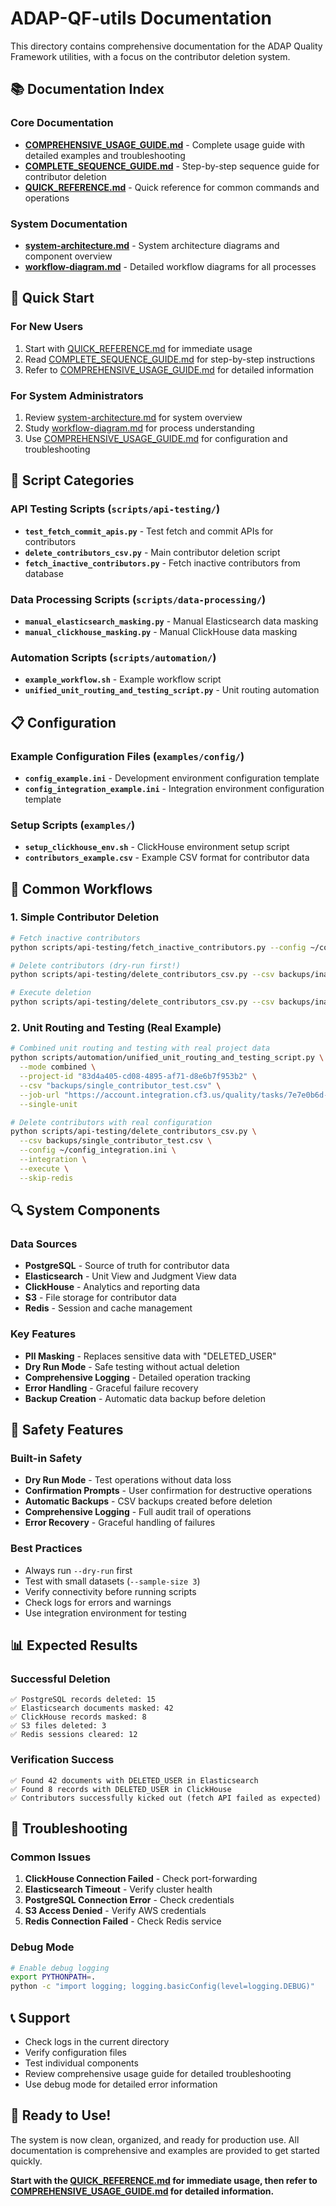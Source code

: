# ADAP-QF-utils Documentation

This directory contains comprehensive documentation for the ADAP Quality Framework utilities, with a focus on the contributor deletion system.

## 📚 Documentation Index

### Core Documentation
- **[COMPREHENSIVE_USAGE_GUIDE.md](COMPREHENSIVE_USAGE_GUIDE.md)** - Complete usage guide with detailed examples and troubleshooting
- **[COMPLETE_SEQUENCE_GUIDE.md](COMPLETE_SEQUENCE_GUIDE.md)** - Step-by-step sequence guide for contributor deletion
- **[QUICK_REFERENCE.md](QUICK_REFERENCE.md)** - Quick reference for common commands and operations

### System Documentation
- **[system-architecture.md](system-architecture.md)** - System architecture diagrams and component overview
- **[workflow-diagram.md](workflow-diagram.md)** - Detailed workflow diagrams for all processes

## 🎯 Quick Start

### For New Users
1. Start with [QUICK_REFERENCE.md](QUICK_REFERENCE.md) for immediate usage
2. Read [COMPLETE_SEQUENCE_GUIDE.md](COMPLETE_SEQUENCE_GUIDE.md) for step-by-step instructions
3. Refer to [COMPREHENSIVE_USAGE_GUIDE.md](COMPREHENSIVE_USAGE_GUIDE.md) for detailed information

### For System Administrators
1. Review [system-architecture.md](system-architecture.md) for system overview
2. Study [workflow-diagram.md](workflow-diagram.md) for process understanding
3. Use [COMPREHENSIVE_USAGE_GUIDE.md](COMPREHENSIVE_USAGE_GUIDE.md) for configuration and troubleshooting

## 🔧 Script Categories

### API Testing Scripts (`scripts/api-testing/`)
- **`test_fetch_commit_apis.py`** - Test fetch and commit APIs for contributors
- **`delete_contributors_csv.py`** - Main contributor deletion script
- **`fetch_inactive_contributors.py`** - Fetch inactive contributors from database

### Data Processing Scripts (`scripts/data-processing/`)
- **`manual_elasticsearch_masking.py`** - Manual Elasticsearch data masking
- **`manual_clickhouse_masking.py`** - Manual ClickHouse data masking

### Automation Scripts (`scripts/automation/`)
- **`example_workflow.sh`** - Example workflow script
- **`unified_unit_routing_and_testing_script.py`** - Unit routing automation

## 📋 Configuration

### Example Configuration Files (`examples/config/`)
- **`config_example.ini`** - Development environment configuration template
- **`config_integration_example.ini`** - Integration environment configuration template

### Setup Scripts (`examples/`)
- **`setup_clickhouse_env.sh`** - ClickHouse environment setup script
- **`contributors_example.csv`** - Example CSV format for contributor data

## 🚀 Common Workflows

### 1. Simple Contributor Deletion
```bash
# Fetch inactive contributors
python scripts/api-testing/fetch_inactive_contributors.py --config ~/config_integration.ini --integration --execute

# Delete contributors (dry-run first!)
python scripts/api-testing/delete_contributors_csv.py --csv backups/inactive_contributors_*.csv --config ~/config_integration.ini --integration --dry-run

# Execute deletion
python scripts/api-testing/delete_contributors_csv.py --csv backups/inactive_contributors_*.csv --config ~/config_integration.ini --integration --execute
```

### 2. Unit Routing and Testing (Real Example)
```bash
# Combined unit routing and testing with real project data
python scripts/automation/unified_unit_routing_and_testing_script.py \
  --mode combined \
  --project-id "83d4a405-cd08-4895-af71-d8e6b7f953b2" \
  --csv "backups/single_contributor_test.csv" \
  --job-url "https://account.integration.cf3.us/quality/tasks/7e7e0b6d-c0ba-47e3-86a3-fd5e1b5dd468?secret=jFJFscUqSotzavqU7dIk8tk16kXgC7mtnoB8B8mXGFfCZU" \
  --single-unit

# Delete contributors with real configuration
python scripts/api-testing/delete_contributors_csv.py \
  --csv backups/single_contributor_test.csv \
  --config ~/config_integration.ini \
  --integration \
  --execute \
  --skip-redis
```

## 🔍 System Components

### Data Sources
- **PostgreSQL** - Source of truth for contributor data
- **Elasticsearch** - Unit View and Judgment View data
- **ClickHouse** - Analytics and reporting data
- **S3** - File storage for contributor data
- **Redis** - Session and cache management

### Key Features
- **PII Masking** - Replaces sensitive data with "DELETED_USER"
- **Dry Run Mode** - Safe testing without actual deletion
- **Comprehensive Logging** - Detailed operation tracking
- **Error Handling** - Graceful failure recovery
- **Backup Creation** - Automatic data backup before deletion

## 🚨 Safety Features

### Built-in Safety
- **Dry Run Mode** - Test operations without data loss
- **Confirmation Prompts** - User confirmation for destructive operations
- **Automatic Backups** - CSV backups created before deletion
- **Comprehensive Logging** - Full audit trail of operations
- **Error Recovery** - Graceful handling of failures

### Best Practices
- Always run `--dry-run` first
- Test with small datasets (`--sample-size 3`)
- Verify connectivity before running scripts
- Check logs for errors and warnings
- Use integration environment for testing

## 📊 Expected Results

### Successful Deletion
```
✅ PostgreSQL records deleted: 15
✅ Elasticsearch documents masked: 42
✅ ClickHouse records masked: 8
✅ S3 files deleted: 3
✅ Redis sessions cleared: 12
```

### Verification Success
```
✅ Found 42 documents with DELETED_USER in Elasticsearch
✅ Found 8 records with DELETED_USER in ClickHouse
✅ Contributors successfully kicked out (fetch API failed as expected)
```

## 🔧 Troubleshooting

### Common Issues
1. **ClickHouse Connection Failed** - Check port-forwarding
2. **Elasticsearch Timeout** - Verify cluster health
3. **PostgreSQL Connection Error** - Check credentials
4. **S3 Access Denied** - Verify AWS credentials
5. **Redis Connection Failed** - Check Redis service

### Debug Mode
```bash
# Enable debug logging
export PYTHONPATH=.
python -c "import logging; logging.basicConfig(level=logging.DEBUG)"
```

## 📞 Support

- Check logs in the current directory
- Verify configuration files
- Test individual components
- Review comprehensive usage guide for detailed troubleshooting
- Use debug mode for detailed error information

## 🎉 Ready to Use!

The system is now clean, organized, and ready for production use. All documentation is comprehensive and examples are provided to get started quickly.

**Start with the [QUICK_REFERENCE.md](QUICK_REFERENCE.md) for immediate usage, then refer to [COMPREHENSIVE_USAGE_GUIDE.md](COMPREHENSIVE_USAGE_GUIDE.md) for detailed information.**

